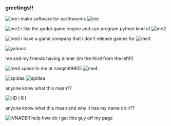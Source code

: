 ### greetings!!

![me](https://user-images.githubusercontent.com/39038795/164950306-7a7c4a50-0e06-49b6-9d66-08649ba377aa.gif)
i make software for earthworms 
![me](https://user-images.githubusercontent.com/39038795/164950306-7a7c4a50-0e06-49b6-9d66-08649ba377aa.gif)

![me2](https://user-images.githubusercontent.com/39038795/164950071-75ce530c-63be-4352-8102-3acea522ac10.gif)
i like the godot game engine and can program python kind of
![me2](https://user-images.githubusercontent.com/39038795/164950071-75ce530c-63be-4352-8102-3acea522ac10.gif)

![me3](https://user-images.githubusercontent.com/39038795/164950369-cc74cdda-3cc3-44a0-b727-03bda1990662.gif)
i have a game company that i don't release games for 
![me3](https://user-images.githubusercontent.com/39038795/164950369-cc74cdda-3cc3-44a0-b727-03bda1990662.gif)

![yahooz](https://user-images.githubusercontent.com/39038795/164949934-b160d170-9724-480f-a0a7-b926fe4abb02.jpg)

me and my friends having dinner (im the third from the left!!)

![me4](https://user-images.githubusercontent.com/39038795/164950205-11b1e1d9-3870-4746-a384-e5af1bc41ca7.gif)
speak to me at zasqm#9905
![me4](https://user-images.githubusercontent.com/39038795/164950205-11b1e1d9-3870-4746-a384-e5af1bc41ca7.gif)

![spidaa](https://user-images.githubusercontent.com/39038795/168421121-bb64b533-4381-45bf-840b-73ceb4d1765e.gif) ![spidaa](https://user-images.githubusercontent.com/39038795/168421121-bb64b533-4381-45bf-840b-73ceb4d1765e.gif)

anyone know what this mean?? 

![HD I R I](https://github-readme-stats.vercel.app/api?username=getpos)

anyone know what this mean and why it has my name on it?? 

![IVNADER](https://user-images.githubusercontent.com/39038795/164950438-ff0973f2-3d87-4934-8403-b4947735cb7a.gif)
help hwo do i get this guy off my page


<!--
**getpos/getpos** is a ✨ _special_ ✨ repository because its `README.md` (this file) appears on your GitHub profile.

Here are some ideas to get you started:

- skeleton!!
- dinner!!
- yahooz??
- foreneral and ever!!

-->
